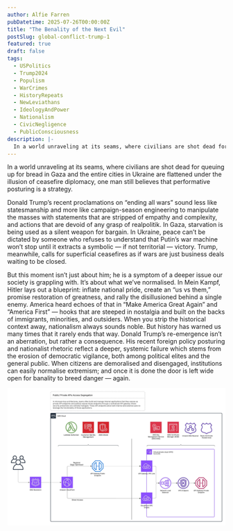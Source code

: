 ```yaml
---
author: Alfie Farren
pubDatetime: 2025-07-26T00:00:00Z
title: "The Benality of the Next Evil"
postSlug: global-conflict-trump-1
featured: true
draft: false
tags:
  - USPolitics
  - Trump2024
  - Populism
  - WarCrimes
  - HistoryRepeats
  - NewLeviathans
  - IdeologyAndPower
  - Nationalism
  - CivicNegligence
  - PublicConsciousness   
description: |-
  In a world unraveling at its seams, where civilians are shot dead for queuing up for bread in Gaza and the entire cities in Ukraine are flattened under the illusion of ceasefire diplomacy, one man still believes that performative posturing is a strategy.
---
```



In a world unraveling at its seams, where civilians are shot dead for queuing up for bread in Gaza and the entire cities in Ukraine are flattened under the illusion of ceasefire diplomacy, one man still believes that performative posturing is a strategy.

Donald Trump’s recent proclamations on “ending all wars” sound less like statesmanship and more like campaign-season engineering to manipulate the masses with statements that are stripped of empathy and complexity, and actions that are devoid of any grasp of realpolitik. In Gaza, starvation is being used as a silent weapon for bargain. In Ukraine, peace can’t be dictated by someone who refuses to understand that Putin’s war machine won’t stop until it extracts a symbolic — if not territorial — victory. Trump, meanwhile, calls for superficial ceasefires as if wars are just business deals waiting to be closed.

But this moment isn’t just about him; he is a symptom of a deeper issue our society is grappling with. It’s about what we’ve normalised. In Mein Kampf, Hitler lays out a blueprint: inflate national pride, create an “us vs them,” promise restoration of greatness, and rally the disillusioned behind a single enemy. America heard echoes of that in “Make America Great Again” and “America First” — hooks that are steeped in nostalgia and built on the backs of immigrants, minorities, and outsiders. When you strip the historical context away, nationalism always sounds noble. But history has warned us many times that it rarely ends that way.
Donald Trump’s re-emergence isn’t an aberration, but rather a consequence. His recent foreign policy posturing and nationalist rhetoric reflect a deeper, systemic failure which stems from the erosion of democratic vigilance, both among political elites and the general public. When citizens are demoralised and disengaged, institutions can easily normalise extremism; and once it is done the door is left wide open for banality to breed danger — again.



![](../../assets/images/public_private_api_architecture.jpg "")


